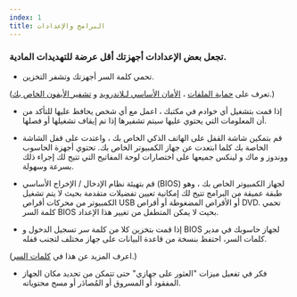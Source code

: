 ```yaml
---
index: 1
title: البرامج والإعدادات
---
```

### تجعل بعض الإعدادات أجهزتك أقل عرضة للتهديدات المادية.

- تحمي كلمة السر أجهزتك وتشفر التخزين.

(تعرف على [حماية الملفات](umbrella://information/protecting-files) ، [الأمان الأساسي لـلاندرويد](umbrella://tools/other/s_android.md) و [تشفير الأيفون الخاص بك](umbrella://tools/encryption/s_encrypt-your-iphone.md).)

- إذا قمت بتشغيل أي خوادم في مكتبك ، اعمل مع أي شخص يحافظ عليها للتأكد من أن المعلومات التي يحتوي عليها سيتم تشفيرها إذا تم إيقاف تشغيلها أو فصلها.

- قم بتمكين شاشة القفل على الهاتف الذكي الخاص بك ، واعتدت على قفل الشاشة الخاصة بك كلما ابتعدت عن جهاز الكمبيوتر الخاص بك. تحتوي أجهزة الحاسوب ووندوز و ماك و لينكس جميعها على اختصارات لوحة المفاتيح التي تتيح لك إجراء ذلك بسرعة وسهولة.

- قم بتهيئة نظام الإدخال / الإخراج الأساسي (BIOS) لجهاز الكمبيوتر الخاص بك ، وهو طبقة عميقة من البرامج تتيح لك إمكانية تعيين تفضيلات متقدمة بحيث لا يتم تشغيل الكمبيوتر من محركات أقراص USB أو الأقراص المضغوطة أو أقراص DVD. تحمي كلمة السر BIOS بحيث لا يمكن المتطفل من تغيير هذا الإعداد.

- إذا قمت بتخزين كلا من كلمة سر تسجيل الدخول و BIOS لجهاز حاسوبك في مدير كلمات السر، احتفظ بنسخة من قاعدة البيانات على جهاز مختلف لتجنب قفله.

(اعرف المزيد عن هذا في [كلمات السر](umbrella://information/passwords/advanced).)

- فكر في تفعيل ميزات "العثور على جهازي" حتى تتمكن من تحديد مكان الجهاز المفقود أو المسروق أو المُصادَر أو مسح محتوياته.